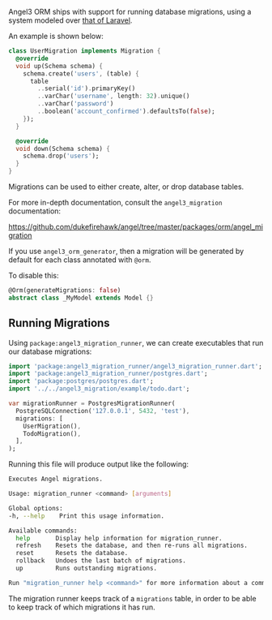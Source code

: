 Angel3 ORM ships with support for running database migrations, using a system
modeled over [that of Laravel](https://laravel.com/docs/5.7/migrations).

An example is shown below:

```dart
class UserMigration implements Migration {
  @override
  void up(Schema schema) {
    schema.create('users', (table) {
      table
        ..serial('id').primaryKey()
        ..varChar('username', length: 32).unique()
        ..varChar('password')
        ..boolean('account_confirmed').defaultsTo(false);
    });
  }

  @override
  void down(Schema schema) {
    schema.drop('users');
  }
}
```

Migrations can be used to either create, alter, or drop database tables.

For more in-depth documentation, consult the `angel3_migration` documentation:

<https://github.com/dukefirehawk/angel/tree/master/packages/orm/angel_migration>

If you use `angel3_orm_generator`, then a migration will be generated by default for each class
annotated with `@orm`.

To disable this:

```dart
@Orm(generateMigrations: false)
abstract class _MyModel extends Model {}
```

## Running Migrations

Using `package:angel3_migration_runner`, we can create executables that run our database migrations:

```dart
import 'package:angel3_migration_runner/angel3_migration_runner.dart';
import 'package:angel3_migration_runner/postgres.dart';
import 'package:postgres/postgres.dart';
import '../../angel3_migration/example/todo.dart';

var migrationRunner = PostgresMigrationRunner(
  PostgreSQLConnection('127.0.0.1', 5432, 'test'),
  migrations: [
    UserMigration(),
    TodoMigration(),
  ],
);
```

Running this file will produce output like the following:

```bash
Executes Angel migrations.

Usage: migration_runner <command> [arguments]

Global options:
-h, --help    Print this usage information.

Available commands:
  help       Display help information for migration_runner.
  refresh    Resets the database, and then re-runs all migrations.
  reset      Resets the database.
  rollback   Undoes the last batch of migrations.
  up         Runs outstanding migrations.

Run "migration_runner help <command>" for more information about a command.
```

The migration runner keeps track of a `migrations` table, in order to be able
to keep track of which migrations it has run.
